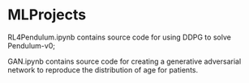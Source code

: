 # MLProjects

RL4Pendulum.ipynb contains source code for using DDPG to solve Pendulum-v0;

GAN.ipynb contains source code for creating a generative adversarial network to reproduce the distribution of age for patients.
